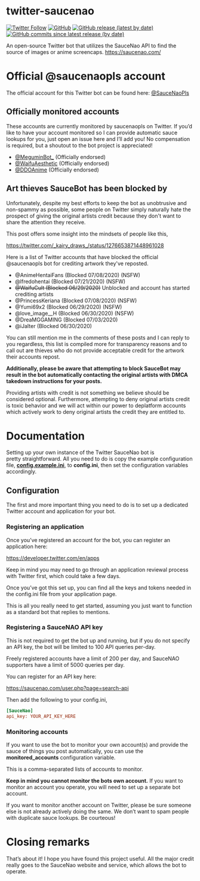 # twitter-saucenao
[![Twitter Follow](https://img.shields.io/twitter/follow/saucenaopls)](https://twitter.com/saucenaopls) [![GitHub](https://img.shields.io/github/license/FujiMakoto/twitter-saucenao)](https://github.com/FujiMakoto/twitter-saucenao/blob/master/LICENSE) [![GitHub release (latest by date)](https://img.shields.io/github/v/release/fujimakoto/twitter-saucenao)](https://github.com/FujiMakoto/twitter-saucenao/releases) [![GitHub commits since latest release (by date)](https://img.shields.io/github/commits-since/fujimakoto/twitter-saucenao/latest)](https://github.com/FujiMakoto/twitter-saucenao/releases)

An open-source Twitter bot that utilizes the SauceNao API to find the source of images or anime screencaps.
https://saucenao.com/

# Official @saucenaopls account
The official account for this Twitter bot can be found here: [@SauceNaoPls](https://twitter.com/saucenaopls)

## Officially monitored accounts
These accounts are currently monitored by saucenaopls on Twitter. If you’d like to have your account monitored so I can provide automatic sauce lookups for you, just open an issue here and I’ll add you! No compensation is required, but a shoutout to the bot project is appreciated!

* [@MeguminBot_](https://twitter.com/MeguminBot_) (Officially endorsed)
* [@WaifuAesthetic](https://twitter.com/WaifuAesthetic) (Officially endorsed)
* [@DDOAnime](https://twitter.com/DDOAnime) (Officially endorsed)

## Art thieves SauceBot has been blocked by
Unfortunately, despite my best efforts to keep the bot as unobtrusive and non-spammy as possible, some people on Twitter simply naturally hate the prospect of giving the original artists credit because they don't want to share the attention they receive.

This post offers some insight into the mindsets of people like this,

https://twitter.com/_kairy_draws_/status/1276653871448961028

Here is a list of Twitter accounts that have blocked the official @saucenaopls bot for crediting artwork they've reposted.

* @AnimeHentaiFans (Blocked 07/08/2020) (NSFW)
* @lfredohentai (Blocked 07/21/2020) (NSFW)
* ~~@WaifuCult (Blocked 06/29/2020)~~ Unblocked and account has started crediting artists
* @PrincessKeriana (Blocked 07/08/2020) (NSFW)
* @Yumi69x2 (Blocked 06/29/2020) (NSFW)
* @love_image__H (Blocked 06/30/2020) (NSFW)
* @DreaMGGAMING (Blocked 07/03/2020)
* @iJaIter (Blocked 06/30/2020)

You can still mention me in the comments of these posts and I can reply to you regardless, this list is compiled more for transparency reasons and to call out are thieves who do not provide acceptable credit for the artwork their accounts repost.

**Additionally, please be aware that attempting to block SauceBot may result in the bot automatically contacting the original artists with DMCA takedown instructions for your posts.**

Providing artists with credit is not something we believe should be considered optional. Furthermore, attempting to deny original artists credit is toxic behavior and we will act within our power to deplatform accounts which actively work to deny original artists the credit they are entitled to.

# Documentation
Setting up your own instance of the Twitter SauceNao bot is pretty straightforward. All you need to do is copy the example configuration file, [**config.example.ini**](https://github.com/FujiMakoto/twitter-saucenao/blob/master/config.example.ini), to **config.ini**, then set the configuration variables accordingly.

## Configuration
The first and more important thing you need to do is to set up a dedicated Twitter account and application for your bot.

### Registering an application
Once you’ve registered an account for the bot, you can register an application here:

https://developer.twitter.com/en/apps

Keep in mind you may need to go through an application reviewal process with Twitter first, which could take a few days.

Once you’ve got this set up, you can find all the keys and tokens needed in the config.ini file from your application page.

This is all you really need to get started, assuming you just want to function as a standard bot that replies to mentions.

### Registering a SauceNAO API key
This is not required to get the bot up and running, but if you do not specify an API key, the bot will be limited to 100 API queries per-day.

Freely registered accounts have a limit of 200 per day, and SauceNAO supporters have a limit of 5000 queries per day.

You can register for an API key here:

https://saucenao.com/user.php?page=search-api

Then add the following to your config.ini,

```ini
[SauceNao]
api_key: YOUR_API_KEY_HERE
```

### Monitoring accounts
If you want to use the bot to monitor your own account(s) and provide the sauce of things you post automatically, you can use the **monitored_accounts** configuration variable.

This is a comma-separated lists of accounts to monitor.

**Keep in mind you cannot monitor the bots own account.** If you want to monitor an account you operate, you will need to set up a separate bot account.

If you want to monitor another account on Twitter, please be sure someone else is not already actively doing the same. We don’t want to spam people with duplicate sauce lookups. Be courteous!

# Closing remarks
That’s about it! I hope you have found this project useful. All the major credit really goes to the SauceNao website and service, which allows the bot to operate.
